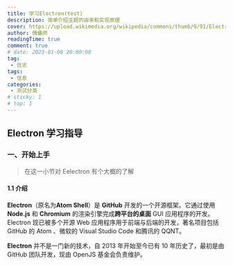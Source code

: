 ```yaml
---
title: 学习Electron(test)
description: 简单介绍主题的由来和实现原理
cover: https://upload.wikimedia.org/wikipedia/commons/thumb/9/91/Electron_Software_Framework_Logo.svg/1200px-Electron_Software_Framework_Logo.svg.png
author: 傀儡师
readingTime: true
comment: true
# date: 2023-01-08 20:00:00
tag:
 - 日志
tags:
 - 信息
categories:
 - 测试分类
# sticky: 1
# top: 1
---
```


## Electron 学习指导

### 一、开始上手

> 在这一小节对 Eelectron 有个大概的了解

#### 1.1 介绍

**Electron**（原名为**Atom Shell**）是 **GitHub** 开发的一个开源框架。它通过使用 **Node.js** 和 **Chromium** 的渲染引擎完成**跨平台的桌面** GUI 应用程序的开发。Electron 现已被多个开源 Web 应用程序用于前端与后端的开发，著名项目包括 GitHub 的 Atom 、微软的 Visual Studio Code 和腾讯的 QQNT。

**Electron** 并不是一门新的技术，自 2013 年开始至今已有 10 年历史了，最初是由 GitHub 团队开发，现由 OpenJS 基金会负责维护。